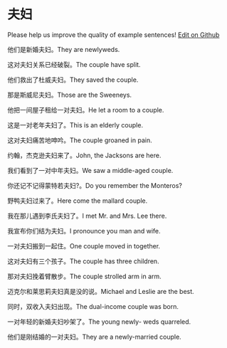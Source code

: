 # 夫妇

Please help us improve the quality of example sentences! [Edit on Github](https://github.com/jiyushe/jiyu-example-sentence-source/blob/main/chinese/fufu.md)

<p><span class="chinese">他们是新婚夫妇。</span><span class="english">They are newlyweds.</span></p>

<p><span class="chinese">这对夫妇关系已经破裂。</span><span class="english">The couple have split.</span></p>

<p><span class="chinese">他们救出了杜威夫妇。</span><span class="english">They saved the couple.</span></p>

<p><span class="chinese">那是斯威尼夫妇。</span><span class="english">Those are the Sweeneys.</span></p>

<p><span class="chinese">他把一间屋子租给一对夫妇。</span><span class="english">He let a room to a couple.</span></p>

<p><span class="chinese">这是一对老年夫妇了。</span><span class="english">This is an elderly couple.</span></p>

<p><span class="chinese">这对夫妇痛苦地呻吟。</span><span class="english">The couple groaned in pain.</span></p>

<p><span class="chinese">约翰，杰克逊夫妇来了。</span><span class="english">John, the Jacksons are here.</span></p>

<p><span class="chinese">我们看到了一对中年夫妇。</span><span class="english">We saw a middle-aged couple.</span></p>

<p><span class="chinese">你还记不记得蒙特若夫妇?。</span><span class="english">Do you remember the Monteros?</span></p>

<p><span class="chinese">野鸭夫妇过来了。</span><span class="english">Here come the mallard couple.</span></p>

<p><span class="chinese">我在那儿遇到李氏夫妇了。</span><span class="english">I met Mr. and Mrs. Lee there.</span></p>

<p><span class="chinese">我宣布你们结为夫妇。</span><span class="english">I pronounce you man and wife.</span></p>

<p><span class="chinese">一对夫妇搬到一起住。</span><span class="english">One couple moved in together.</span></p>

<p><span class="chinese">这对夫妇有三个孩子。</span><span class="english">The couple has three children.</span></p>

<p><span class="chinese">那对夫妇挽着臂散步。</span><span class="english">The couple strolled arm in arm.</span></p>

<p><span class="chinese">迈克尔和莱思莉夫妇真是没的说。</span><span class="english">Michael and Leslie are the best.</span></p>

<p><span class="chinese">同时，双收入夫妇出现。</span><span class="english">The dual-income couple was born.</span></p>

<p><span class="chinese">一对年轻的新婚夫妇吵架了。</span><span class="english">The young newly- weds quarreled.</span></p>

<p><span class="chinese">他们是刚结婚的一对夫妇。</span><span class="english">They are a newly-married couple.</span></p>

